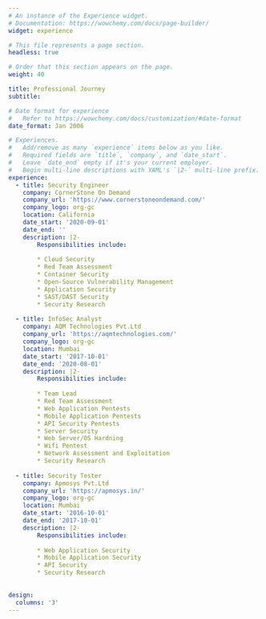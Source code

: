 ```yaml
---
# An instance of the Experience widget.
# Documentation: https://wowchemy.com/docs/page-builder/
widget: experience

# This file represents a page section.
headless: true

# Order that this section appears on the page.
weight: 40

title: Professional Journey
subtitle:

# Date format for experience
#   Refer to https://wowchemy.com/docs/customization/#date-format
date_format: Jan 2006

# Experiences.
#   Add/remove as many `experience` items below as you like.
#   Required fields are `title`, `company`, and `date_start`.
#   Leave `date_end` empty if it's your current employer.
#   Begin multi-line descriptions with YAML's `|2-` multi-line prefix.
experience:
  - title: Security Engineer
    company: CornerStone On Demand
    company_url: 'https://www.cornerstoneondemand.com/'
    company_logo: org-gc
    location: California
    date_start: '2020-09-01'
    date_end: ''
    description: |2-
        Responsibilities include:
        
        * Cloud Security
        * Red Team Assessment
        * Container Security
        * Open-Source Vulnerability Management
        * Application Security
        * SAST/DAST Security
        * Security Research
        
  - title: InfoSec Analyst
    company: AQM Technologies Pvt.Ltd
    company_url: 'https://aqmtechnologies.com/'
    company_logo: org-gc
    location: Mumbai
    date_start: '2017-10-01'
    date_end: '2020-08-01'
    description: |2-
        Responsibilities include:
        
        * Team Lead
        * Red Team Assessment
        * Web Application Pentests
        * Mobile Application Pentests
        * API Security Pentests
        * Server Security
        * Web Server/OS Hardning
        * Wifi Pentest
        * Network Assessment and Exploitation
        * Security Research
    
  - title: Security Tester
    company: Apmosys Pvt.Ltd
    company_url: 'https://apmosys.in/'
    company_logo: org-gc
    location: Mumbai
    date_start: '2016-10-01'
    date_end: '2017-10-01'
    description: |2-
        Responsibilities include:
        
        * Web Application Security
        * Mobile Application Security
        * API Security
        * Security Research
    
    
design:
  columns: '3'
---
```

